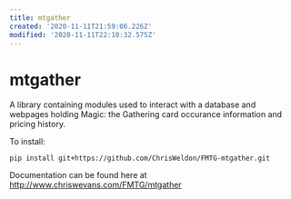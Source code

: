 ```yaml
---
title: mtgather
created: '2020-11-11T21:59:06.226Z'
modified: '2020-11-11T22:10:32.575Z'
---
```


# mtgather

A library containing modules used to interact with a database and webpages holding Magic: the Gathering card occurance information and pricing history.

To install:
```
pip install git+https://github.com/ChrisWeldon/FMTG-mtgather.git
```

Documentation can be found here at http://www.chriswevans.com/FMTG/mtgather
